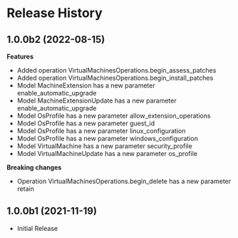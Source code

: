 # Release History

## 1.0.0b2 (2022-08-15)

**Features**

  - Added operation VirtualMachinesOperations.begin_assess_patches
  - Added operation VirtualMachinesOperations.begin_install_patches
  - Model MachineExtension has a new parameter enable_automatic_upgrade
  - Model MachineExtensionUpdate has a new parameter enable_automatic_upgrade
  - Model OsProfile has a new parameter allow_extension_operations
  - Model OsProfile has a new parameter guest_id
  - Model OsProfile has a new parameter linux_configuration
  - Model OsProfile has a new parameter windows_configuration
  - Model VirtualMachine has a new parameter security_profile
  - Model VirtualMachineUpdate has a new parameter os_profile

**Breaking changes**

  - Operation VirtualMachinesOperations.begin_delete has a new parameter retain

## 1.0.0b1 (2021-11-19)

* Initial Release